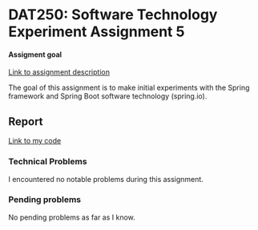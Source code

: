 # DAT250: Software Technology Experiment Assignment 5


#### Assigment goal

[Link to assignment description](https://github.com/selabhvl/dat250public/blob/master/expassignments/expass4.md)

The goal of this assignment is to make initial experiments with the Spring framework and Spring Boot software technology (spring.io).

## Report

[Link to my code](https://github.com/digernes/dat250-assignment-5/)

### Technical Problems

I encountered no notable problems during this assignment.

### Pending problems

No pending problems as far as I know. 
